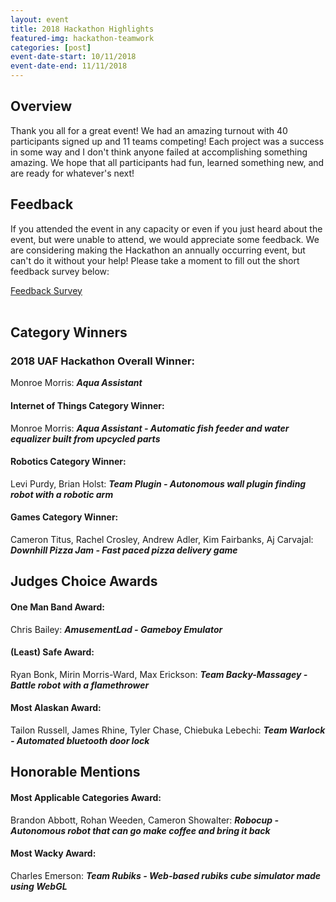 ```yaml
---
layout: event
title: 2018 Hackathon Highlights
featured-img: hackathon-teamwork
categories: [post]
event-date-start: 10/11/2018
event-date-end: 11/11/2018
---
```


## Overview
Thank you all for a great event! We had an amazing turnout with 40 participants signed up and 11 teams competing! Each project was a success in some way and I don't think anyone failed at accomplishing something amazing. We hope that all participants had fun, learned something new, and are ready for whatever's next!

## Feedback
If you attended the event in any capacity or even if you just heard about the event, but were unable to attend, we would appreciate some feedback. We are considering making the Hackathon an annually occurring event, but can't do it without your help! Please take a moment to fill out the short feedback survey below:
<div><a href="https://goo.gl/forms/rRtKiH75jfTEJQi43" target="_blank" class="sign-up">Feedback Survey</a></div>
<br />

## Category Winners

### 2018 UAF Hackathon Overall Winner:
Monroe Morris: ***Aqua Assistant***
#### Internet of Things Category Winner:
Monroe Morris: ***Aqua Assistant - Automatic fish feeder and water equalizer built from upcycled parts***
#### Robotics Category Winner:
Levi Purdy, Brian Holst: ***Team Plugin - Autonomous wall plugin finding robot with a robotic arm***
#### Games Category Winner:
Cameron Titus, Rachel Crosley, Andrew Adler, Kim Fairbanks, Aj Carvajal: ***Downhill Pizza Jam - Fast paced pizza delivery game***

## Judges Choice Awards
#### One Man Band Award:
Chris Bailey: ***AmusementLad - Gameboy Emulator***
#### (Least) Safe Award:
Ryan Bonk, Mirin Morris-Ward, Max Erickson: ***Team Backy-Massagey - Battle robot with a flamethrower***
#### Most Alaskan Award:
Tailon Russell, James Rhine, Tyler Chase, Chiebuka Lebechi: ***Team Warlock - Automated bluetooth door lock***

## Honorable Mentions
#### Most Applicable Categories Award:
Brandon Abbott, Rohan Weeden, Cameron Showalter: ***Robocup - Autonomous robot that can go make coffee and bring it back***
#### Most Wacky Award:
Charles Emerson: ***Team Rubiks - Web-based rubiks cube simulator made using WebGL***
